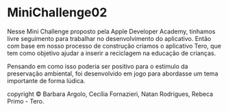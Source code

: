 # MiniChallenge02
Nesse Mini Challenge proposto pela Apple Developer Academy, tinhamos livre seguimento para trabalhar no desenvolvimento do aplicativo. Então com base em nosso processo de construção criamos o aplicativo Tero, que tem como objetivo ajudar a inserir a reciclagem na educação de crianças.

Pensando em como isso poderia ser positivo para o estimulo da preservação ambiental, foi desenvolvido em jogo para abordasse um tema importante de forma lúdica. 

copyright © Barbara Argolo, Cecília Fornazieri, Natan Rodrigues, Rebeca Primo - Tero.

